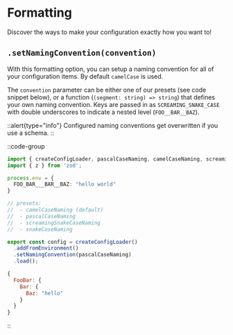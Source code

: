 # Formatting

Discover the ways to make your configuration exactly how you want to!


## `.setNamingConvention(convention)`

With this formatting option, you can setup a naming convention for all of your configuration items. By default `camelCase` is used.

The `convention` parameter can be either one of our presets (see code snippet below), or a function (`(segment: string) => string`) that defines your own naming convention.
Keys are passed in as `SCREAMING_SNAKE_CASE` with double underscores to indicate a nested level (`FOO__BAR__BAZ`).

::alert{type="info"}
Configured naming conventions get overwritten if you use a schema.
::

::code-group
  ```ts [config.ts]
  import { createConfigLoader, pascalCaseNaming, camelCaseNaming, screamingSnakeCaseNaming, snakeCaseNaming } from 'neat-config';
  import { z } from 'zod';

  process.env = {
    FOO_BAR___BAR__BAZ: "hello world"
  }

  // presets:
  //  - camelCaseNaming (default)
  //  - pascalCaseNaming
  //  - screamingSnakeCaseNaming
  //  - snakeCaseNaming

  export const config = createConfigLoader()
    .addFromEnvironment()
    .setNamingConvention(pascalCaseNaming)
    .load();
  ```

  ```js [result]
  {
    FooBar: {
      Bar: {
        Baz: "hello"
      }
    }
  }
  ```
::
